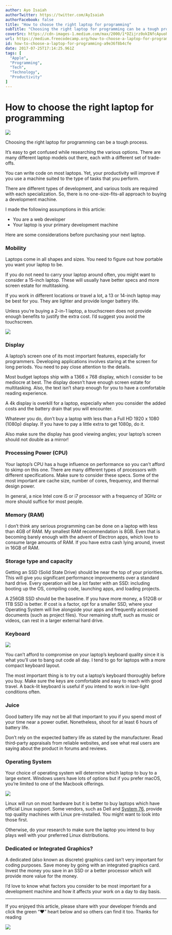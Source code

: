 ```yaml
---
author: Ayo Isaiah
authorTwitter: https://twitter.com/AyIsaiah
authorFacebook: false
title: "How to choose the right laptop for programming"
subTitle: "Choosing the right laptop for programming can be a tough process...."
coverSrc: https://cdn-images-1.medium.com/max/2000/1*DZijrz0okINfcApuohG9RA.jpeg
url: https://medium.freecodecamp.org/how-to-choose-a-laptop-for-programming-a9e36f8b4cfe
id: how-to-choose-a-laptop-for-programming-a9e36f8b4cfe
date: 2017-07-25T17:14:25.961Z
tags: [
  "Apple",
  "Programming",
  "Tech",
  "Technology",
  "Productivity"
]
---
```

# How to choose the right laptop for programming







![](https://cdn-images-1.medium.com/max/2000/1*DZijrz0okINfcApuohG9RA.jpeg)







Choosing the right laptop for programming can be a tough process.

It’s easy to get confused while researching the various options. There are many different laptop models out there, each with a different set of trade-offs.

You can write code on most laptops. Yet, your productivity will improve if you use a machine suited to the type of tasks that you perform.

There are different types of development, and various tools are required with each specialization. So, there is no one-size-fits-all approach to buying a development machine.

I made the following assumptions in this article:

*   You are a web developer
*   Your laptop is your primary development machine

Here are some considerations before purchasing your next laptop.

### Mobility

Laptops come in all shapes and sizes. You need to figure out how portable you want your laptop to be.

If you do not need to carry your laptop around often, you might want to consider a 15-inch laptop. These will usually have better specs and more screen estate for multitasking.

If you work in different locations or travel a lot, a 13 or 14-inch laptop may be best for you. They are lighter and provide longer battery life.

Unless you’re buying a 2-in-1 laptop, a touchscreen does not provide enough benefits to justify the extra cost. I’d suggest you avoid the touchscreen.







![](https://cdn-images-1.medium.com/max/2000/1*D0LFlfD-4K4eBiS5BiRU5g.jpeg)







### Display

A laptop’s screen one of its most important features, especially for programmers. Developing applications involves staring at the screen for long periods. You need to pay close attention to the details.

Most budget laptops ship with a 1366 x 768 display, which I consider to be mediocre at best. The display doesn’t have enough screen estate for multitasking. Also, the text isn’t sharp enough for you to have a comfortable reading experience.

A 4k display is overkill for a laptop, especially when you consider the added costs and the battery drain that you will encounter.

Whatever you do, don’t buy a laptop with less than a Full HD 1920 x 1080 (1080p) display. If you have to pay a little extra to get 1080p, do it.

Also make sure the display has good viewing angles; your laptop’s screen should not double as a mirror!

### Processing Power (CPU)

Your laptop’s CPU has a huge influence on performance so you can’t afford to skimp on this one. There are many different types of processors with different specifications. Make sure to consider these specs. Some of the most important are cache size, number of cores, frequency, and thermal design power.

In general, a nice Intel core i5 or i7 processor with a frequency of 3GHz or more should suffice for most people.

### Memory (RAM)

I don’t think any serious programming can be done on a laptop with less than 4GB of RAM. My smallest RAM recommendation is 8GB. Even that is becoming barely enough with the advent of Electron apps, which love to consume large amounts of RAM. If you have extra cash lying around, invest in 16GB of RAM.

### Storage type and capacity

Getting an SSD (Solid State Drive) should be near the top of your priorities. This will give you significant performance improvements over a standard hard drive. Every operation will be a lot faster with an SSD: including booting up the OS, compiling code, launching apps, and loading projects.

A 256GB SSD should be the baseline. If you have more money, a 512GB or 1TB SSD is better. If cost is a factor, opt for a smaller SSD, where your Operating System will live alongside your apps and frequently accessed documents (such as project files). Your remaining stuff, such as music or videos, can rest in a larger external hard drive.

### Keyboard







![](https://cdn-images-1.medium.com/max/2000/1*nSi0xeq1aBw1IPc--NqANw.jpeg)







You can’t afford to compromise on your laptop’s keyboard quality since it is what you’ll use to bang out code all day. I tend to go for laptops with a more compact keyboard layout.

The most important thing is to try out a laptop’s keyboard thoroughly before you buy. Make sure the keys are comfortable and easy to reach with good travel. A back-lit keyboard is useful if you intend to work in low-light conditions often.

### Juice

Good battery life may not be all that important to you if you spend most of your time near a power outlet. Nonetheless, shoot for at least 6 hours of battery life.

Don’t rely on the expected battery life as stated by the manufacturer. Read third-party appraisals from reliable websites, and see what real users are saying about the product in forums and reviews.

### Operating System

Your choice of operating system will determine which laptop to buy to a large extent. Windows users have lots of options but if you prefer macOS, you’re limited to one of the Macbook offerings.



![](https://cdn-images-1.medium.com/max/1600/1*Wy8Y5MJXEqLJQoo2nSki0Q.jpeg)



Linux will run on most hardware but it is better to buy laptops which have official Linux support. Some vendors, such as Dell and [System 76](https://system76.com/), provide top quality machines with Linux pre-installed. You might want to look into those first.

Otherwise, do your research to make sure the laptop you intend to buy plays well with your preferred Linux distributions.

### Dedicated or Integrated Graphics?

A dedicated (also known as discrete) graphics card isn’t very important for coding purposes. Save money by going with an integrated graphics card. Invest the money you save in an SSD or a better processor which will provide more value for the money.

I’d love to know what factors you consider to be most important for a development machine and how it affects your work on a day to day basis.











* * *







If you enjoyed this article, please share with your developer friends and click the green “❤” heart below and so others can find it too. Thanks for reading



![](https://cdn-images-1.medium.com/max/1600/1*I4YmEwNKkCif1LYXWDQy9A.gif)










